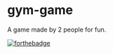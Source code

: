 # gym-game


A game made by 2 people for fun.


[![forthebadge](https://forthebadge.com/images/badges/compatibility-betamax.svg)](https://forthebadge.com)
